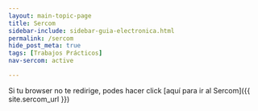 ```yaml
---
layout: main-topic-page
title: Sercom
sidebar-include: sidebar-guia-electronica.html
permalink: /sercom
hide_post_meta: true
tags: [Trabajos Prácticos]
nav-sercom: active

---
```


Si tu browser no te redirige, podes hacer click [aquí para ir al
Sercom]({{ site.sercom_url }})

<script>
    window.location.replace("{{ site.sercom_url }}");
</script>
